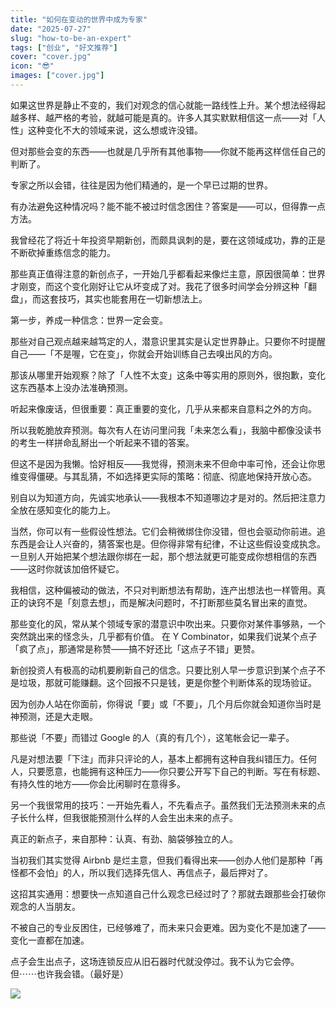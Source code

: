 ```yaml
---
title: "如何在变动的世界中成为专家"
date: "2025-07-27"
slug: "how-to-be-an-expert"
tags: ["创业", "好文推荐"]
cover: "cover.jpg"
icon: "😎"
images: ["cover.jpg"]
---
```

如果这世界是静止不变的，我们对观念的信心就能一路线性上升。某个想法经得起越多样、越严格的考验，就越可能是真的。许多人其实默默相信这一点——对「人性」这种变化不大的领域来说，这么想或许没错。



但对那些会变的东西——也就是几乎所有其他事物——你就不能再这样信任自己的判断了。



专家之所以会错，往往是因为他们精通的，是一个早已过期的世界。



有办法避免这种情况吗？能不能不被过时信念困住？答案是——可以，但得靠一点方法。



我曾经花了将近十年投资早期新创，而颇具讽刺的是，要在这领域成功，靠的正是不断砍掉重练信念的能力。



那些真正值得注意的新创点子，一开始几乎都看起来像烂主意，原因很简单：世界才刚变，而这个变化刚好让它从坏变成了对。我花了很多时间学会分辨这种「翻盘」，而这套技巧，其实也能套用在一切新想法上。



第一步，养成一种信念：世界一定会变。



那些对自己观点越来越笃定的人，潜意识里其实是认定世界静止。只要你不时提醒自己——「不是喔，它在变」，你就会开始训练自己去嗅出风的方向。



那该从哪里开始观察？除了「人性不太变」这条中等实用的原则外，很抱歉，变化这东西基本上没办法准确预测。



听起来像废话，但很重要：真正重要的变化，几乎从来都来自意料之外的方向。



所以我乾脆放弃预测。每次有人在访问里问我「未来怎么看」，我脑中都像没读书的考生一样拼命乱掰出一个听起来不错的答案。



但这不是因为我懒。恰好相反——我觉得，预测未来不但命中率可怜，还会让你思维变得僵硬。与其乱猜，不如选择更实际的策略：彻底、彻底地保持开放心态。



别自以为知道方向，先诚实地承认——我根本不知道哪边才是对的。然后把注意力全放在感知变化的能力上。



当然，你可以有一些假设性想法。它们会稍微绑住你没错，但也会驱动你前进。追东西是会让人兴奋的，猜答案也是。但你得非常有纪律，不让这些假设变成执念。
一旦别人开始把某个想法跟你绑在一起，那个想法就更可能变成你想相信的东西——这时你就该加倍怀疑它。



我相信，这种偏被动的做法，不只对判断想法有帮助，连产出想法也一样管用。真正的诀窍不是「刻意去想」，而是解决问题时，不打断那些莫名冒出来的直觉。



那些变化的风，常从某个领域专家的潜意识中吹出来。只要你对某件事够熟，一个突然跳出来的怪念头，几乎都有价值。
在 Y Combinator，如果我们说某个点子「疯了点」，那通常是称赞——搞不好还比「这点子不错」更赞。



新创投资人有极高的动机要刷新自己的信念。只要比别人早一步意识到某个点子不是垃圾，那就可能赚翻。这个回报不只是钱，更是你整个判断体系的现场验证。



因为创办人站在你面前，你得说「要」或「不要」，几个月后你就会知道你当时是神预测，还是大走眼。



那些说「不要」而错过 Google 的人（真的有几个），这笔帐会记一辈子。



凡是对想法要「下注」而非只评论的人，基本上都拥有这种自我纠错压力。任何人，只要愿意，也能拥有这种压力——你只要公开写下自己的判断。写在有标题、有持久性的地方——你会比闲聊时在意得多。



另一个我很常用的技巧：一开始先看人，不先看点子。虽然我们无法预测未来的点子长什么样，但我很能预测什么样的人会生出未来的点子。



真正的新点子，来自那种：认真、有劲、脑袋够独立的人。



当初我们其实觉得 Airbnb 是烂主意，但我们看得出来——创办人他们是那种「再怪都不会怕」的人，所以我们选择先信人、再信点子，最后押对了。



这招其实通用：想要快一点知道自己什么观念已经过时了？那就去跟那些会打破你观念的人当朋友。



不被自己的专业反困住，已经够难了，而未来只会更难。因为变化不是加速了——变化一直都在加速。



点子会生出点子，这场连锁反应从旧石器时代就没停过。我不认为它会停。
但⋯⋯也许我会错。（最好是）




![](https://prod-files-secure.s3.us-west-2.amazonaws.com/112d0858-5090-4d34-a606-b75eb8d65fd2/46476355-9cf3-4e99-9b7a-3531bc426380/1000202064.png?X-Amz-Algorithm=AWS4-HMAC-SHA256&X-Amz-Content-Sha256=UNSIGNED-PAYLOAD&X-Amz-Credential=ASIAZI2LB466WADMR3MB%2F20250728%2Fus-west-2%2Fs3%2Faws4_request&X-Amz-Date=20250728T073949Z&X-Amz-Expires=3600&X-Amz-Security-Token=IQoJb3JpZ2luX2VjEF8aCXVzLXdlc3QtMiJGMEQCIDj%2BaUve7i9jXEfNJ7TKeIdnBzCzBU0ZrxD7iXQ75WMWAiBrWj4mgelBlIzmTrGDtkM5ghpaPkn158UgbvI7LMoEEyqIBAiH%2F%2F%2F%2F%2F%2F%2F%2F%2F%2F8BEAAaDDYzNzQyMzE4MzgwNSIMIsL0a9t4%2FHekC1eFKtwDfBztH1Rx%2FAzDte%2BJ1EAi24G6w7HmFngz7yJOiWeGSm0ceHf%2FN6V%2F55bjIBQniVIYkNr5re9ry1Sppgi2ar4gWOvhTBuAe8CfAogPl5R%2FYjQWtmWOPkcLI9F6cOTx7Q13ejZg%2F4Y8E0fMszxUEB9TNCczcyQKRm5RaEEvtYif3ucKBM82v8gSTbsR2wje4bhcaOBE7iSLQ5Mqy2npxy%2BuLrBgTxxtYF%2FLrQh1qbOhPtqDSuIYd1JHnaaZcgKrcs%2Fqbh%2F71%2BhE77faoI7NhFx6%2FTFEfTTJDcf3wJ5%2Ftdgqr8sbLkqGhjRCHdzLm0LZ1VJLZ6RB7iMwYNGcpx4MQw3kzp4FXcuyphK8g3HNVTUzbQcgTlOYMgtUbogdjNUkhoCJK8HWBhR75od8p92EZFalX3n%2FauDoDjMqnXEcRzcCyLR6GUJlrSgBhYIoZ9z4ksk1oFyUxAcXji52q9M%2Bg5motckJkZWv6u%2BVrB3vXVCr7rivbCBClWN6%2F6U62s848TtgZHOVAq48Hme0thlS2%2FPXugTc2rI%2BcIzUTAv9nTtFycBwRlDZYitpXu%2FQ7ctjoujcYsfucZN0WNLvjBaQKKJWBpxWO6cNP%2BqxhSd5F2zFWDxTNefyXxbSnKvdJTAw4KycxAY6pgH%2FTCHLT0lgRgJfzXvXb%2FzfR5mATMS7FKoet%2FQadG099QScBua509F8ShhCOpIVW%2Bh2MwvdNXbIdjCOUI6oLsZSPumTexj34T6Tg%2FnggAonju6%2BxAGAgXxAnIRY7U0JZrAF8Ak%2FN1z3Yf9P5zHDIXrqdflfe%2F1t0Ar83ARUetfaYV5fn94a9ibqEj8kVQwLNouHZtu0fj5F40iZp%2BJ4zTcf5seQ8ix2&X-Amz-Signature=b9d84ebcbd7429d760cfe0d0c71899542e9778178f8ff32f7eb143029148dfe7&X-Amz-SignedHeaders=host&x-amz-checksum-mode=ENABLED&x-id=GetObject)

